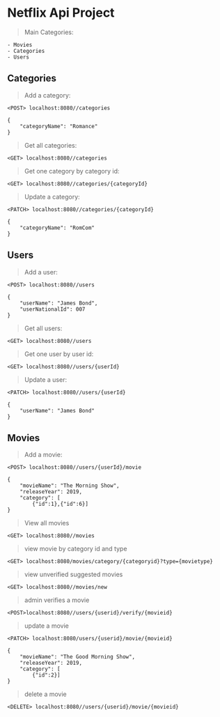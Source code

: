 # Netflix Api Project

> Main Categories:

    - Movies
    - Categories
    - Users
  
## Categories
> Add a category:
```
<POST> localhost:8080//categories

{
	"categoryName": "Romance"
}
```
> Get all categories:
```
<GET> localhost:8080//categories
```

> Get one category by category id:
```
<GET> localhost:8080//categories/{categoryId}
```

> Update a category:
```
<PATCH> localhost:8080//categories/{categoryId}

{
	"categoryName": "RomCom"
}
```

## Users
>Add a user: 
```
<POST> localhost:8080//users

{
	"userName": "James Bond",
	"userNationalId": 007
}
```

> Get all users:
```
<GET> localhost:8080//users
```

> Get one user by user id: 
```
<GET> localhost:8080//users/{userId}
```

> Update a user:
```
<PATCH> localhost:8080//users/{userId}

{
	"userName": "James Bond"
}
```

## Movies
>Add a movie:
```
<POST> localhost:8080//users/{userId}/movie

{
	"movieName": "The Morning Show",
	"releaseYear": 2019,
	"category": [
		{"id":1},{"id":6}]
}
```

>View all movies
```
<GET> localhost:8080//movies
```

>view movie by category id and type
```
<GET> localhost:8080/movies/category/{categoryid}?type={movietype}
```

>view unverified suggested movies
```
<GET> localhost:8080//movies/new
```

>admin verifies a movie
```
<POST>localhost:8080//users/{userid}/verify/{movieid}
```

>update a movie
```
<PATCH> localhost:8080/users/{userid}/movie/{movieid}

{
	"movieName": "The Good Morning Show",
	"releaseYear": 2019,
	"category": [
		{"id":2}]
}
```

>delete a movie
```
<DELETE> localhost:8080//users/{userid}/movie/{movieid}
```
